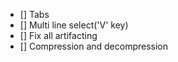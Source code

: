 - [] Tabs
- [] Multi line select('V' key)
- [] Fix all artifacting
- [] Compression and decompression
